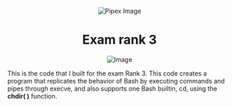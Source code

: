 <p align="center">
    <img src="https://www.42porto.com/wp-content/uploads/2024/08/42-Porto-Horizontal.png" alt="Pipex Image" />
</p>
<h1 align="center">Exam rank 3</h1>
<p align="center">
    <img src="https://github.com/user-attachments/assets/64632116-be44-4c22-b0b0-0f4fd027f218" alt="Image"/>
</p>

<p>
This is the code that I built for the exam Rank 3. This code creates a program that replicates the behavior of Bash by executing commands and pipes through execve, and also supports one Bash builtin, cd, using the <b>chdir( )</b> function.
</p>
